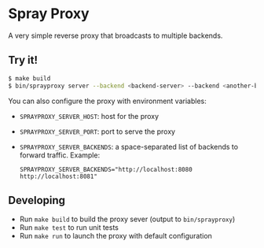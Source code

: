 # Spray Proxy

A very simple reverse proxy that broadcasts to multiple backends.

## Try it!

```sh
$ make build
$ bin/sprayproxy server --backend <backend-server> --backend <another-backend-server>
```

You can also configure the proxy with environment variables:

* `SPRAYPROXY_SERVER_HOST`: host for the proxy
* `SPRAYPROXY_SERVER_PORT`: port to serve the proxy
* `SPRAYPROXY_SERVER_BACKENDS`: a space-separated list of backends to forward traffic. Example:

  ```
  SPRAYPROXY_SERVER_BACKENDS="http://localhost:8080 http://localhost:8081"
  ```

## Developing

* Run `make build` to build the proxy sever (output to `bin/sprayproxy`)
* Run `make test` to run unit tests
* Run `make run` to launch the proxy with default configuration
